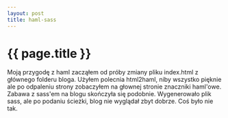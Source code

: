 ```yaml
---
layout: post
title: haml-sass 
---
```


# {{ page.title }}

Moją przygodę z haml zacząłem od próby zmiany pliku index.html z głównego folderu bloga.
Użyłem polecnia html2haml, niby wszystko pięknie ale po odpaleniu strony zobaczyłem na głownej stronie
znaczniki haml'owe. Zabawa z sass'em na blogu skończyła się podobnie. Wygenerowało plik sass, ale po
podaniu ścieżki, blog nie wyglądał zbyt dobrze. Coś było nie tak. 

